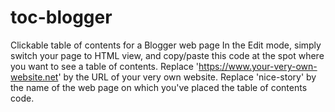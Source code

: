 # toc-blogger
Clickable table of contents for a Blogger web page
In the Edit mode, simply switch your page to HTML view, and copy/paste this code at the spot where you want to see a table of contents.
Replace 'https://www.your-very-own-website.net' by the URL of your very own website.
Replace 'nice-story' by the name of the web page on which you've placed the table of contents code.
